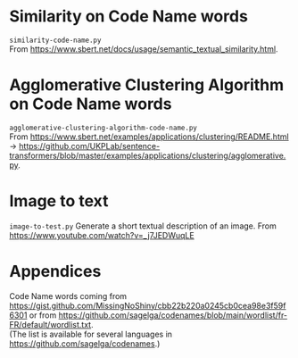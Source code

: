 
# Similarity on Code Name words
`similarity-code-name.py`  
From https://www.sbert.net/docs/usage/semantic_textual_similarity.html.

# Agglomerative Clustering Algorithm on Code Name words
`agglomerative-clustering-algorithm-code-name.py`  
From https://www.sbert.net/examples/applications/clustering/README.html → https://github.com/UKPLab/sentence-transformers/blob/master/examples/applications/clustering/agglomerative.py.

# Image to text
`image-to-test.py`
Generate a short textual description of an image.
From https://www.youtube.com/watch?v=_j7JEDWuqLE

# Appendices
Code Name words coming from https://gist.github.com/MissingNoShiny/cbb22b220a0245cb0cea98e3f59f6301 or from https://github.com/sagelga/codenames/blob/main/wordlist/fr-FR/default/wordlist.txt.  
(The list is available for several languages in https://github.com/sagelga/codenames.)

